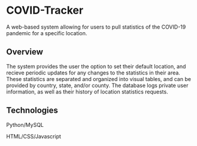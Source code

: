 # COVID-Tracker
A web-based system allowing for users to pull statistics of the COVID-19 pandemic for a specific location.

## Overview

The system provides the user the option to set their default location, and recieve periodic updates for any changes to the statistics in their area. These statistics are separated and organized into visual tables, and can be provided by country, state, and/or county. The database logs private user information, as well as their history of location statistics requests.

## Technologies
Python/MySQL 

HTML/CSS/Javascript
